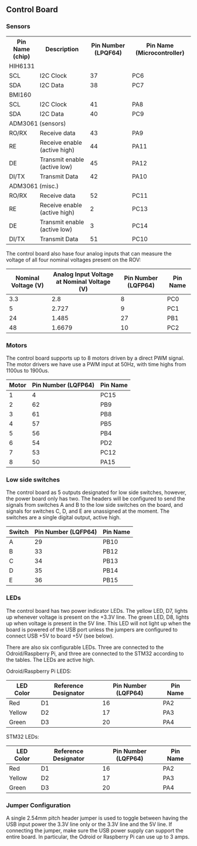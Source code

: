 ## Control Board
### Sensors
<table>
  <tr>
    <th>Pin Name (chip)</th>
    <th>Description</th>
    <th>Pin Number (LPQF64)</th>
    <th>Pin Name (Microcontroller)</th>
  </tr>
  <tr>
    <td colspan="4">HIH6131<br></td>
  </tr>
  <tr>
    <td>SCL<br></td>
    <td>I2C Clock</td>
    <td>37</td>
    <td>PC6</td>
  </tr>
  <tr>
    <td>SDA</td>
    <td>I2C Data</td>
    <td>38</td>
    <td>PC7</td>
  </tr>
  <tr>
    <td colspan="4">BMI160</td>
  </tr>
  <tr>
    <td>SCL</td>
    <td>I2C Clock</td>
    <td>41</td>
    <td>PA8</td>
  </tr>
  <tr>
    <td>SDA</td>
    <td>I2C Data</td>
    <td>40<br></td>
    <td>PC9</td>
  </tr>
  <tr>
    <td colspan="4">ADM3061 (sensors)<br></td>
  </tr>
  <tr>
    <td>RO/RX</td>
    <td>Receive data<br></td>
    <td>43<br></td>
    <td>PA9</td>
  </tr>
  <tr>
    <td>RE</td>
    <td>Receive enable (active high)</td>
    <td>44</td>
    <td>PA11</td>
  </tr>
  <tr>
    <td>DE</td>
    <td>Transmit enable (active low)</td>
    <td>45</td>
    <td>PA12</td>
  </tr>
  <tr>
    <td>DI/TX</td>
    <td>Transmit Data</td>
    <td>42</td>
    <td>PA10</td>
  </tr>
  <tr>
    <td colspan="4">ADM3061 (misc.)</td>
  </tr>
  <tr>
    <td>RO/RX</td>
    <td>Receive data</td>
    <td>52</td>
    <td>PC11<br></td>
  </tr>
  <tr>
    <td>RE</td>
    <td>Receive enable (active high)</td>
    <td>2</td>
    <td>PC13<br></td>
  </tr>
  <tr>
    <td>DE</td>
    <td>Transmit enable (active low)</td>
    <td>3</td>
    <td>PC14</td>
  </tr>
  <tr>
    <td>DI/TX</td>
    <td>Transmit Data</td>
    <td>51</td>
    <td>PC10</td>
  </tr>
</table>

The control board also hase four analog inputs that can measure the voltage of all four nominal voltages present on the ROV:

| Nominal Voltage (V) | Analog Input Voltage at Nominal Voltage (V) | Pin Number (LQFP64) | Pin Name |
|---------------------|---------------------------------------------|---------------------|----------|
| 3.3                 | 2.8                                         | 8                   | PC0      |
| 5                   | 2.727                                       | 9                   | PC1      |
| 24                  | 1.485                                       | 27                  | PB1      |
| 48                  | 1.6679                                      | 10                  | PC2      |

### Motors
The control board supports up to 8 motors driven by a direct PWM signal. The motor drivers we have use a PWM input at 50Hz, with time highs from 1100us to 1900us.

| Motor | Pin Number (LQFP64) | Pin Name |
|-------|---------------------|----------|
| 1     | 4                   | PC15     |
| 2     | 62                  | PB9      |
| 3     | 61                  | PB8      |
| 4     | 57                  | PB5      |
| 5     | 56                  | PB4      |
| 6     | 54                  | PD2      |
| 7     | 53                  | PC12     |
| 8     | 50                  | PA15     |

### Low side switches
The control board as 5 outputs designated for low side switches, however, the power board only has two.
The headers will be configured to send the signals from switches A and B to the low side switches on the board,
and signals for switches C, D, and E are unassigned at the moment. The switches are a single digital output, active high.

| Switch | Pin Number (LQFP64) | Pin Name |
|--------|---------------------|----------|
| A      | 29                  | PB10     |
| B      | 33                  | PB12     |
| C      | 34                  | PB13     |
| D      | 35                  | PB14     |
| E      | 36                  | PB15     |


### LEDs
The control board has two power indicator LEDs. The yellow LED, D7, lights up
whenever voltage is present on the +3.3V line. The green LED, D8, lights up when
voltage is present in the 5V line. This LED will not light up when the board
is powered of the USB port unless the jumpers are configured to connect USB +5V
to board +5V (see below).

There are also six configurable LEDs. Three are connected to the Odroid/Raspberry
Pi, and three are connected to the STM32 according to the tables. The LEDs are
active high.

Odroid/Raspberry Pi LEDS:

| LED Color | Reference Designator | Pin Number (LQFP64) | Pin Name |
|-----------|----------------------|---------------------|----------|
| Red       | D1                   | 16                  | PA2      |
| Yellow    | D2                   | 17                  | PA3      |
| Green     | D3                   | 20                  | PA4      |

STM32 LEDs:

| LED Color | Reference Designator | Pin Number (LQFP64) | Pin Name |
|-----------|----------------------|---------------------|----------|
| Red       | D1                   | 16                  | PA2      |
| Yellow    | D2                   | 17                  | PA3      |
| Green     | D3                   | 20                  | PA4      |

### Jumper Configuration
A single 2.54mm pitch header jumper is used to toggle between having the USB
input power the 3.3V line only or the 3.3V line and the 5V line. If connecting
the jumper, make sure the USB power supply can support the entire board. In
particular, the Odroid or Raspberry Pi can use up to 3 amps. 

